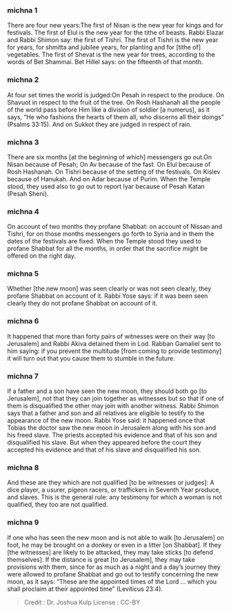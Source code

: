 
### michna 1
There are four new years:The first of Nisan is the new year for kings and for festivals. The first of Elul is the new year for the tithe of beasts. Rabbi Elazar and Rabbi Shimon say: the first of Tishri. The first of Tishri is the new year for years, for shmitta and jubilee years, for planting and for [tithe of] vegetables. The first of Shevat is the new year for trees, according to the words of Bet Shammai. Bet Hillel says: on the fifteenth of that month.

### michna 2
At four set times the world is judged:On Pesah in respect to the produce. On Shavuot in respect to the fruit of the tree. On Rosh Hashanah all the people of the world pass before Him like a division of soldier [a numerus], as it says, “He who fashions the hearts of them all, who discerns all their doings” (Psalms 33:15). And on Sukkot they are judged in respect of rain.

### michna 3
There are six months [at the beginning of which] messengers go out.On Nisan because of Pesah; On Av because of the fast. On Elul because of Rosh Hashanah. On Tishri because of the setting of the festivals. On Kislev because of Hanukah. And on Adar because of Purim. When the Temple stood, they used also to go out to report Iyar because of Pesah Katan (Pesah Sheni).

### michna 4
On account of two months they profane Shabbat: on account of Nissan and Tishri, for on those months messengers go forth to Syria and in them the dates of the festivals are fixed. When the Temple stood they used to profane Shabbat for all the months, in order that the sacrifice might be offered on the right day.

### michna 5
Whether [the new moon] was seen clearly or was not seen clearly, they profane Shabbat on account of it. Rabbi Yose says: if it was been seen clearly they do not profane Shabbat on account of it.

### michna 6
It happened that more than forty pairs of witnesses were on their way [to Jerusalem] and Rabbi Akiva detained them in Lod. Rabban Gamaliel sent to him saying: if you prevent the multitude [from coming to provide testimony] it will turn out that you cause them to stumble in the future.

### michna 7
If a father and a son have seen the new moon, they should both go [to Jerusalem], not that they can join together as witnesses but so that if one of them is disqualified the other may join with another witness. Rabbi Shimon says that a father and son and all relatives are eligible to testify to the appearance of the new moon. Rabbi Yose said: it happened once that Tobias the doctor saw the new moon in Jerusalem along with his son and his freed slave. The priests accepted his evidence and that of his son and disqualified his slave. But when they appeared before the court they accepted his evidence and that of his slave and disqualified his son.

### michna 8
And these are they which are not qualified [to be witnesses or judges]: A dice player, a usurer, pigeon racers, or traffickers in Seventh Year produce, and slaves. This is the general rule: any testimony for which a woman is not qualified, they too are not qualified.

### michna 9
If one who has seen the new moon and is not able to walk [to Jerusalem] on foot, he may be brought on a donkey or even in a litter [on Shabbat]. If they [the witnesses] are likely to be attacked, they may take sticks [to defend themselves]. If the distance is great [to Jerusalem], they may take provisions with them, since for as much as a night and a day’s journey they were allowed to profane Shabbat and go out to testify concerning the new moon, as it says: “These are the appointed times of the Lord … which you shall proclaim at their appointed time” (Leviticus 23:4).

>Credit : Dr. Joshua Kulp
>License : CC-BY
